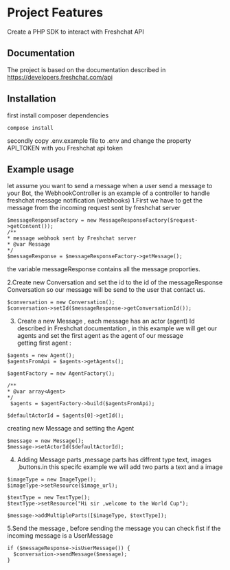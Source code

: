 
# Project Features
Create a PHP SDK to interact with Freshchat API 

## Documentation
The project is based on the documentation described in 
https://developers.freshchat.com/api

## Installation
first install composer dependencies 
```
compose install 
```
secondly copy .env.example file to .env and change the property API_TOKEN
with you Freshchat api token 






## Example usage
let assume you want to send a message  when a user send a message
to your Bot, the WebhookController is an example of a controller to handle 
freshchat message notification (webhooks)
1.First we have to get the message from the incoming request sent by freshchat server
```
$messageResponseFactory = new MessageResponseFactory($request->getContent());
/**
* message webhook sent by Freshchat server
* @var Message
*/
$messageResponse = $messageResponseFactory->getMessage();
```
the variable messageResponse contains all the message proporties.

2.Create new Conversation and set the id to the id of the messageResponse Conversation so
 our message will be send to the user that contact us.

```
$conversation = new Conversation();
$conversation->setId($messageResponse->getConversationId());
```

3. Create a new Message , each message has an actor (agent) Id described in Freshchat documentation ,
in this example we will get our agents and set the first agent as the agent of our
message  
getting first agent :
```
$agents = new Agent();
$agentsFromApi = $agents->getAgents();

$agentFactory = new AgentFactory();

/**
* @var array<Agent>
*/
 $agents = $agentFactory->build($agentsFromApi);

$defaultActorId = $agents[0]->getId();
``` 
creating new Message and setting the Agent

```
$message = new Message();
$message->setActorId($defaultActorId);
```
4. Adding Message parts ,message parts has diffrent type text, images ,buttons.in
this specifc example we will add two parts a text and a image 

```
$imageType = new ImageType();
$imageType->setResource($image_url);

$textType = new TextType();
$textType->setResource("Hi sir ,welcome to the World Cup");

$message->addMultipleParts([$imageType, $textType]);
```
5.Send the message , before sending the message you can check fist if the incoming
message is a UserMessage 

```
if ($messageResponse->isUserMessage()) {
  $conversation->sendMessage($message);
}
```
